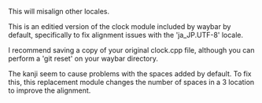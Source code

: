 This will misalign other locales.

This is an editied version of the clock module included by waybar by default, specifically to fix alignment issues with the 'ja_JP.UTF-8' locale.

I recommend saving a copy of your original clock.cpp file, although you can perform a 'git reset' on your waybar directory.

The kanji seem to cause problems with the spaces added by default. To fix this, this replacement module changes the number of spaces in a 3 location to improve the alignment.

